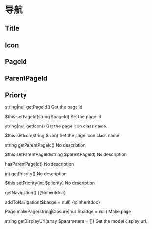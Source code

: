 # 导航

## Title

## Icon 

## PageId

## ParentPageId

## Priorty




string|null getPageId()
Get the page id

$this setPageId(string $pageId)
Set the page id

string|null getIcon()
Get the page icon class name.

$this setIcon(string $icon)
Set the page icon class name.

string getParentPageId()
No description

$this setParentPageId(string $parentPageId)
No description

hasParentPageId()
No description

int getPriority()
No description

$this setPriority(int $priority)
No description

getNavigation()
{@inheritdoc}

addToNavigation($badge = null)
{@inheritdoc}

Page makePage(string|Closure|null $badge = null)
Make page

string getDisplayUrl(array $parameters = [])
Get the model display url.